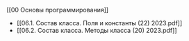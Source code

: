 [[00 Основы программирования]]

- [[06.1.  Состав класса. Поля и константы (22) 2023.pdf]]
- [[06.2.  Состав класса. Методы класса (20) 2023.pdf]]